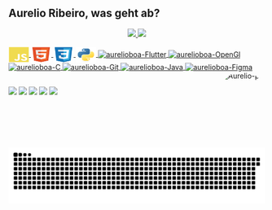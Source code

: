 ## Aurelio Ribeiro, was geht ab?
<div align="center">
  <a href="https://github.com/aureliodeboa">
  <img height="180em" src="https://github-readme-stats.vercel.app/api?username=aureliodeboa&show_icons=true&theme=dark&include_all_commits=true&count_private=true"/>
  <img height="180em" src="https://github-readme-stats.vercel.app/api/top-langs/?username=aureliodeboa&layout=compact&langs_count=7&theme=dark"/>
</div>
<div style="display: inline_block"><br>
  <img align="center" alt="aureliodeboa-Js" height="30" width="40" src="https://raw.githubusercontent.com/devicons/devicon/master/icons/javascript/javascript-plain.svg">
  <img align="center" alt="aurelioboa-HTML" height="30" width="40" src="https://raw.githubusercontent.com/devicons/devicon/master/icons/html5/html5-original.svg">
  <img align="center" alt="aureliodeboa-CSS" height="30" width="40" src="https://raw.githubusercontent.com/devicons/devicon/master/icons/css3/css3-original.svg">
  <img align="center" alt="aureliodeboa-Python" height="30" width="40" src="https://raw.githubusercontent.com/devicons/devicon/master/icons/python/python-original.svg">
  <img align="center" alt="aurelioboa-Flutter" height="30" width="40" src="https://cdn.jsdelivr.net/gh/devicons/devicon/icons/flutter/flutter-original.svg">
  <img align="center" alt="aurelioboa-OpenGl" height="30" width="40" src="https://cdn.jsdelivr.net/gh/devicons/devicon/icons/opengl/opengl-original.svg">
  <img align="center" alt="aurelioboa-C" height="30" width="40" src= "https://cdn.jsdelivr.net/gh/devicons/devicon/icons/c/c-original.svg">
  <img align="center" alt="aurelioboa-Git" height="30" width="40" src= "https://cdn.jsdelivr.net/gh/devicons/devicon/icons/git/git-plain-wordmark.svg">
  <img align="center" alt="aurelioboa-Java" height="30" width="40" src= "https://cdn.jsdelivr.net/gh/devicons/devicon/icons/java/java-original-wordmark.svg" >
  <img align="center" alt="aurelioboa-Figma" height="30" width="40" src= "https://cdn.jsdelivr.net/gh/devicons/devicon/icons/figma/figma-original.svg" >
   <img align="right" alt="Aurelio-pic" height="150" style="border-radius:50px;" src="https://i.giphy.com/media/7j3UoXzbjvaIo/giphy.webp">
</div>


</div>
  
  ##
 
<div> 
 
  <a href="https://instagram.com/aurelioribeir0" target="_blank"><img src="https://img.shields.io/badge/-Instagram-%23E4405F?style=for-the-badge&logo=instagram&logoColor=white" target="_blank"></a>
  <a href="https://twitter.com/aureliodeboa" target="_blank"><img src="https://img.shields.io/badge/Twitter-1DA1F2?style=for-the-badge&logo=twitter&logoColor=white" target="_blank"></a>
  <a href = "mailto:aurelio74123@gmail.com"><img src="https://img.shields.io/badge/-Gmail-%23333?style=for-the-badge&logo=gmail&logoColor=white" target="_blank"></a>
  <a href="https://www.linkedin.com/in/aurelioribeiro/" target="_blank"><img src="https://img.shields.io/badge/-LinkedIn-%230077B5?style=for-the-badge&logo=linkedin&logoColor=white" target="_blank"></a> 
  <a href="https://open.spotify.com/user/aureliodeboa?si=2f7d32f2d2994d90&nd=1" target="_blank"><img src="https://img.shields.io/badge/Spotify-1ED760?&style=for-the-badge&logo=spotify&logoColor=white" target="_blank"></a> 
 
  ![Snake animation](https://github.com/aureliodeboa/aurelio-output/blob/main/github-contribution-grid-snake.svg)
 
</div>
